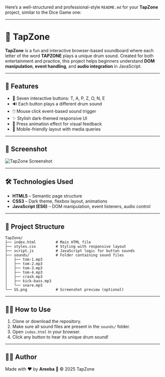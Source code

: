 Here’s a well-structured and professional-style `README.md` for your **TapZone** project, similar to the Dice Game one:

---

# 🎵 TapZone

**TapZone** is a fun and interactive browser-based soundboard where each letter of the word **TAPZONE** plays a unique drum sound. Created for both entertainment and practice, this project helps beginners understand **DOM manipulation**, **event handling**, and **audio integration** in JavaScript.

---

## 🚀 Features

* 🎹 Seven interactive buttons: T, A, P, Z, O, N, E
* 🔊 Each button plays a different drum sound
* 🖱️ Mouse click event-based sound trigger
* ✨ Stylish dark-themed responsive UI
* 🖤 Press animation effect for visual feedback
* 📱 Mobile-friendly layout with media queries

---

## 📸 Screenshot

![TapZone Screenshot](SS.png)

---

## 🛠️ Technologies Used

* **HTML5** – Semantic page structure
* **CSS3** – Dark theme, flexbox layout, animations
* **JavaScript (ES6)** – DOM manipulation, event listeners, audio control

---

## 📂 Project Structure

```text
TapZone/
├── index.html         # Main HTML file
├── styles.css         # Styling with responsive layout
├── script.js          # JavaScript logic for button sounds
├── sounds/            # Folder containing sound files
│   ├── tom-1.mp3
│   ├── tom-2.mp3
│   ├── tom-3.mp3
│   ├── tom-4.mp3
│   ├── crash.mp3
│   ├── kick-bass.mp3
│   └── snare.mp3
└── SS.png             # Screenshot preview (optional)
```

---

## 👩‍💻 How to Use

1. Clone or download the repository.
2. Make sure all sound files are present in the `sounds/` folder.
3. Open `index.html` in your browser.
4. Click any button to hear its unique drum sound!

---

## 🧑‍🎨 Author

Made with ❤️ by **Areeba** 🎵
© 2025 TapZone
